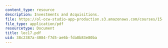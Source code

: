 ```yaml
---
content_type: resource
description: Investments and Acquisitions.
file: https://ol-ocw-studio-app-production.s3.amazonaws.com/courses/15-515-financial-accounting-fall-2003/38c2387a4084f7d5ae6bfda8b83e80ba_lec17.pdf
file_type: application/pdf
resourcetype: Document
title: lec17.pdf
uid: 38c2387a-4084-f7d5-ae6b-fda8b83e80ba
---
```

